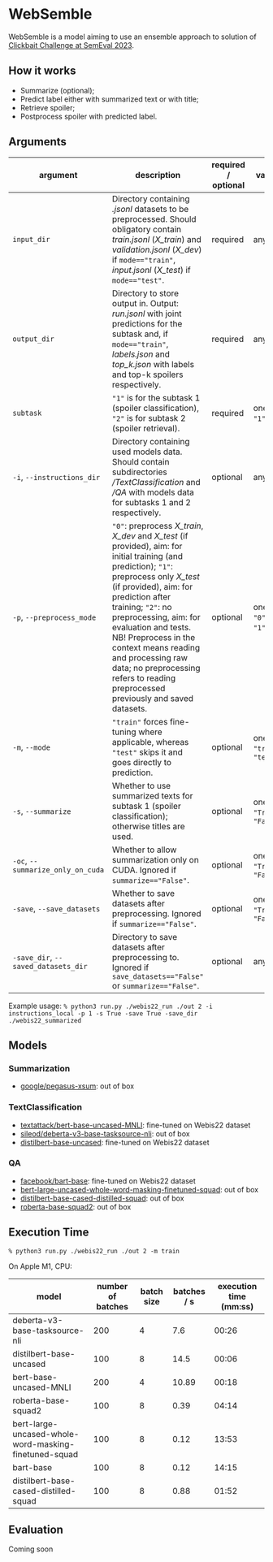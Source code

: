 # WebSemble

WebSemble is a model aiming to use an ensemble approach to solution of [Clickbait Challenge at SemEval 2023](https://pan.webis.de/semeval23/pan23-web/clickbait-challenge.html#evaluation).

## How it works
* Summarize (optional);
* Predict label either with summarized text or with title;
* Retrieve spoiler;
* Postprocess spoiler with predicted label.

## Arguments

| argument                             | description                                                                                                                                                                                                                                                                                                                                                                                                  | required / optional | values                     | default                  |
|--------------------------------------|--------------------------------------------------------------------------------------------------------------------------------------------------------------------------------------------------------------------------------------------------------------------------------------------------------------------------------------------------------------------------------------------------------------|---------------------|----------------------------|--------------------------|
| `input_dir`                          | Directory containing *.jsonl* datasets to be preprocessed. Should obligatory contain *train.jsonl* (*X_train*) and *validation.jsonl* (*X_dev*) if `mode=="train"`, *input.jsonl* (*X_test*) if `mode=="test"`.                                                                                                                                                                                              | required            | any `str`                  | `"./webis22_run"`        |
| `output_dir`                         | Directory to store output in. Output: *run.jsonl* with joint predictions for the subtask and, if `mode=="train"`, *labels.json* and *top_k.json* with labels and top-k spoilers respectively.                                                                                                                                                                                                                | required            | any `str`                  | `"./out"`                |
| `subtask`                            | `"1"` is for the subtask 1 (spoiler classification), `"2"` is for subtask 2 (spoiler retrieval).                                                                                                                                                                                                                                                                                                             | required            | one of `"1"`, `"2"`        | `"2"`                    |
| `-i`, `--instructions_dir`           | Directory containing used models data. Should contain subdirectories */TextClassification* and */QA* with models data for subtasks 1 and 2 respectively.                                                                                                                                                                                                                                                     | optional            | any `str`                  | `"./instructions_local"` |
| `-p`, `--preprocess_mode`            | `"0"`: preprocess *X_train*, *X_dev* and *X_test* (if provided), aim: for initial training (and prediction); `"1"`: preprocess only *X_test* (if provided), aim: for prediction after training; `"2"`: no preprocessing, aim: for evaluation and tests. NB! Preprocess in the context means reading and processing raw data; no preprocessing refers to reading preprocessed previously and saved datasets.  | optional            | one of `"0"`, `"1"`, `"2"` | `"1"`                    |
| `-m`, `--mode`                       | `"train"` forces fine-tuning where applicable, whereas `"test"` skips it and goes directly to prediction.                                                                                                                                                                                                                                                                                                    | optional            | one of `"train"`, `"test"` | `"test"`                 |
| `-s`, `--summarize`                  | Whether to use summarized texts for subtask 1 (spoiler classification); otherwise titles are used.                                                                                                                                                                                                                                                                                                           | optional            | one of `"True"`, `"False"` | `"False"`                |
| `-oc`, `--summarize_only_on_cuda`    | Whether to allow summarization only on CUDA. Ignored if `summarize=="False"`.                                                                                                                                                                                                                                                                                                                                | optional            | one of `"True"`, `"False"` | `"True"`                 |
| `-save`, `--save_datasets`           | Whether to save datasets after preprocessing. Ignored if `summarize=="False"`.                                                                                                                                                                                                                                                                                                                               | optional            | one of `"True"`, `"False"` | `"False"`                |
| `-save_dir`, `--saved_datasets_dir`  | Directory to save datasets after preprocessing to. Ignored if `save_datasets=="False"` or `summarize=="False"`.                                                                                                                                                                                                                                                                                              | optional            | any `str`                  | `"./webis22_summarized"` |

Example usage: `% python3 run.py ./webis22_run ./out 2 -i instructions_local -p 1 -s True -save True -save_dir ./webis22_summarized`

## Models

### Summarization

* [google/pegasus-xsum](https://huggingface.co/google/pegasus-xsum): out of box

### TextClassification

* [textattack/bert-base-uncased-MNLI](https://huggingface.co/textattack/bert-base-uncased-MNLI): fine-tuned on Webis22 dataset
* [sileod/deberta-v3-base-tasksource-nli](https://huggingface.co/sileod/deberta-v3-base-tasksource-nli): out of box
* [distilbert-base-uncased](https://huggingface.co/distilbert-base-uncased): fine-tuned on Webis22 dataset

### QA

* [facebook/bart-base](https://huggingface.co/facebook/bart-base): fine-tuned on Webis22 dataset
* [bert-large-uncased-whole-word-masking-finetuned-squad](https://huggingface.co/bert-large-uncased-whole-word-masking-finetuned-squad): out of box
* [distilbert-base-cased-distilled-squad](https://huggingface.co/distilbert-base-cased-distilled-squad): out of box
* [roberta-base-squad2](https://huggingface.co/deepset/roberta-base-squad2): out of box

## Execution Time

`% python3 run.py ./webis22_run ./out 2 -m train`

On Apple M1, CPU:

| model                                                 | number of batches | batch size | batches / s | execution time (mm:ss) |
|-------------------------------------------------------|-------------------|------------|-------------|------------------------|
| deberta-v3-base-tasksource-nli                        | 200               | 4          | 7.6         | 00:26                  |
| distilbert-base-uncased                               | 100               | 8          | 14.5        | 00:06                  |
| bert-base-uncased-MNLI                                | 200               | 4          | 10.89       | 00:18                  |
| roberta-base-squad2                                   | 100               | 8          | 0.39        | 04:14                  |
| bert-large-uncased-whole-word-masking-finetuned-squad | 100               | 8          | 0.12        | 13:53                  |
| bart-base                                             | 100               | 8          | 0.12        | 14:15                  |
| distilbert-base-cased-distilled-squad                 | 100               | 8          | 0.88        | 01:52                  |

## Evaluation

Coming soon
